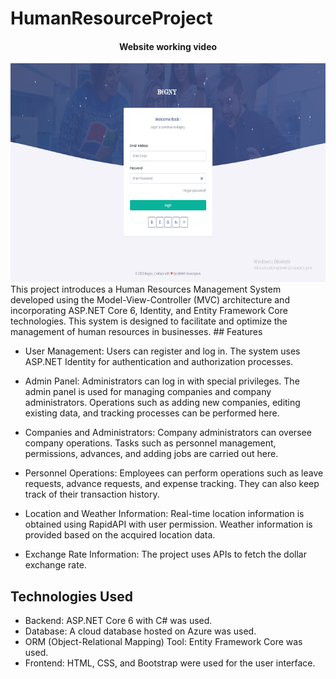 # HumanResourceProject
<div align="center">
<h4>Website working video</h4>
<a href="[https://youtu.be/90h5cqSFVzo](https://www.linkedin.com/posts/emre-karaomeroglu_sizlerle-daha-%C3%B6ncesinde-geli%C5%9Ftirmeye-devam-activity-7109588824552292353-tHg7?utm_source=share&utm_medium=member_desktop)" target="_blank">
 <img src="GitImages/begnyHomePage.png" alt="Watch the video" width="600" height="350"/>
</a>
</div>
This project introduces a Human Resources Management System developed using the Model-View-Controller (MVC) architecture and incorporating ASP.NET Core 6, Identity, and Entity Framework Core technologies. This system is designed to facilitate and optimize the management of human resources in businesses.
## Features

- User Management: Users can register and log in. The system uses ASP.NET Identity for authentication and authorization processes.

- Admin Panel: Administrators can log in with special privileges. The admin panel is used for managing companies and company administrators. Operations such as adding new companies, editing existing data, and tracking processes can be performed here.

- Companies and Administrators: Company administrators can oversee company operations. Tasks such as personnel management, permissions, advances, and adding jobs are carried out here.

- Personnel Operations: Employees can perform operations such as leave requests, advance requests, and expense tracking. They can also keep track of their transaction history.
- Location and Weather Information: Real-time location information is obtained using RapidAPI with user permission. Weather information is provided based on the acquired location data.

- Exchange Rate Information: The project uses APIs to fetch the dollar exchange rate.

## Technologies Used

- Backend: ASP.NET Core 6 with C# was used.
- Database: A cloud database hosted on Azure was used.
- ORM (Object-Relational Mapping) Tool: Entity Framework Core was used.
- Frontend: HTML, CSS, and Bootstrap were used for the user interface.
